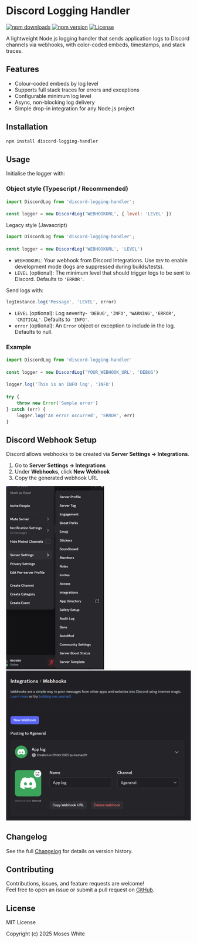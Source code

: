 # Discord Logging Handler

[![npm downloads](https://img.shields.io/npm/dt/discord-logging-handler)](https://www.npmjs.com/package/discord-logging-handler)
[![npm version](https://img.shields.io/npm/v/discord-logging-handler)](https://www.npmjs.com/package/discord-logging-handler)
[![License](https://img.shields.io/npm/l/discord-logging-handler)](LICENSE)

A lightweight Node.js logging handler that sends application logs to Discord channels via webhooks, with color-coded embeds, timestamps, and stack traces.

## Features

- Colour-coded embeds by log level
- Supports full stack traces for errors and exceptions
- Configurable minimum log level
- Async, non-blocking log delivery
- Simple drop-in integration for any Node.js project

## Installation

```bash
npm install discord-logging-handler

```

## Usage

Initialise the logger with:

### Object style (Typescript / Recommended)

```javascript
import DiscordLog from 'discord-logging-handler';

const logger = new DiscordLog('WEBHOOKURL', { level: 'LEVEL' })
```

Legacy style (Javascript)

```javascript
import DiscordLog from 'discord-logging-handler';

const logger = new DiscordLog('WEBHOOKURL', 'LEVEL')
```

- `WEBHOOKURL`: Your webhook from Discord Integrations. Use `DEV` to enable development mode (logs are suppressed during builds/tests).
- `LEVEL` (optional): The minimum level that should trigger logs to be sent to Discord. Defaults to `'ERROR'`.

Send logs with:

```javascript
logInstance.log('Message', 'LEVEL', error)
```

- `LEVEL` (optional): Log severity- `'DEBUG'`, `'INFO'`, `'WARNING'`, `'ERROR'`, `'CRITICAL'`. Defaults to `'INFO'`.
- `error` (optional): An `Error` object or exception to include in the log. Defaults to null.

### Example

```javascript
import DiscordLog from 'discord-logging-handler'

const logger = new DiscordLog('YOUR_WEBHOOK_URL', 'DEBUG')

logger.log('This is an INFO log', 'INFO')

try {
    throw new Error('Sample error')
} catch (err) {
    logger.log('An error occurred', 'ERROR', err)
}
```

## Discord Webhook Setup

Discord allows webhooks to be created via **Server Settings &rarr; Integrations**.

1. Go to **Server Settings &rarr; Integrations**
2. Under **Webhooks**, click **New Webhook**
3. Copy the generated webhook URL

![server settings](./assets/images/discord-logging-js-1.png)
![webhooks](./assets/images/discord-logging-js-2.png)

## Changelog

See the full [Changelog](./CHANGELOG.md) for details on version history.

## Contributing

Contributions, issues, and feature requests are welcome!  
Feel free to open an issue or submit a pull request on [GitHub](https://github.com/mowhite29/discord-logging-handler-js).

## License

MIT License

Copyright (c) 2025 Moses White
